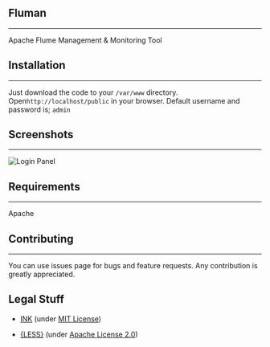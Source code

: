 Fluman
------
----------

Apache Flume Management &amp; Monitoring Tool


Installation
------
----------

Just download the code to your ```/var/www``` directory. Open```http://localhost/public``` in your browser.
Default username and password is; ```admin```

Screenshots
------
----------
![Login Panel][1]

Requirements
------
----------

Apache

Contributing
------
----------

You can use issues page for bugs and feature requests. Any contribution is greatly appreciated.

Legal Stuff
------


* [INK](http://ink.sapo.pt/) (under [MIT License](http://opensource.org/licenses/MIT))
* [{LESS}](http://lesscss.org/) (under [Apache License 2.0](https://github.com/cloudhead/less.js/blob/master/LICENSE))


  [1]: http://i.imgur.com/XeMLHrd.png?1
